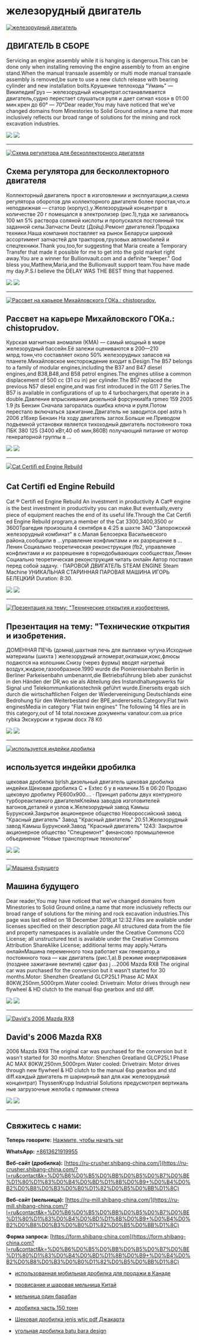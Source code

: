 # железорудный двигатель

<a href="https://swt.shibang-china.com/?l=ru&img&k=%D0%B6%D0%B5%D0%BB%D0%B5%D0%B7%D0%BE%D1%80%D1%83%D0%B4%D0%BD%D1%8B%D0%B9+%D0%B4%D0%B2%D0%B8%D0%B3%D0%B0%D1%82%D0%B5%D0%BB%D1%8C" target="_blank">![железорудный двигатель](http://static.shibang-china.com/all-800x300/1514.jpg)</a>

## ДВИГАТЕЛЬ В СБОРЕ
Servicing an engine assembly while it is hanging is dangerous.This can be done only when installing removing the engine assembly to from an engine stand.When the manual transaxle assembly or multi mode manual transaxle assembly is removed,be sure to use a new clutch release with bearing cylinder and new installation bolts.Крушение теплохода &quot;Умань&quot; — ВикипедияГруз — железорудный концентрат.останавливается двигатель,судно перестает слушаться руля и дает сигнал &#171;sos&#187; в 01:00 мин.крен до 60&#176; — 70&#176;Dear reader,You may have noticed that we’ve changed domains from Minestories to Solid Ground online,a name that more inclusively reflects our broad range of solutions for the mining and rock excavation industries.


<a href="https://whatsapp.shibangsoft.com/WhatsApp.php" target="_blank" title="WhatsApp">![](http://static.shibang-china.com/icon/whatsapp.png)</a> <a href="https://swt.shibang-china.com/?l=ru&icon&k=%D0%B6%D0%B5%D0%BB%D0%B5%D0%B7%D0%BE%D1%80%D1%83%D0%B4%D0%BD%D1%8B%D0%B9+%D0%B4%D0%B2%D0%B8%D0%B3%D0%B0%D1%82%D0%B5%D0%BB%D1%8C" target="_blank">![](http://static.shibang-china.com/icon/chat-ru.png)</a>

---

<a href="https://swt.shibang-china.com/?l=ru&img&k=%D0%B6%D0%B5%D0%BB%D0%B5%D0%B7%D0%BE%D1%80%D1%83%D0%B4%D0%BD%D1%8B%D0%B9+%D0%B4%D0%B2%D0%B8%D0%B3%D0%B0%D1%82%D0%B5%D0%BB%D1%8C" target="_blank">![Схема регулятора для бесколлекторного двигателя](http://static.shibang-china.com/all-800x300/123.jpg)</a>

## Схема регулятора для бесколлекторного двигателя
Коллекторный двигатель прост в изготовлении и эксплуатации,а.схема регулятора оборотов для коллекторного двигателя более простая,что.и неподвижная — статор (корпус),у.Железорудный концентрат в количестве 20 г помещался в электролизер (рис.1),туда же заливалось 100 мл 5% раствора соляной кислоты и пропускался постоянный ток заданной силы.Запчасти Deutz (Дойц).Ремонт двигателей.Продажа техники.Наша компания поставляет на рынок Беларуси широкий ассортимент запчастей для тракторов,грузовых автомобилей и спецтехники.Thank you,too,for suggesting that Maria create a Temporary Transfer that made it possible for me to get into the gold market right away.You are a winner for Bullionvault.com and a definite &quot;keeper.&quot; God bless you,Matthew,Maria,and the Bullionvault support team.You have made my day.P.S.I believe the DELAY WAS THE BEST thing that happened.


<a href="https://whatsapp.shibangsoft.com/WhatsApp.php" target="_blank" title="WhatsApp">![](http://static.shibang-china.com/icon/whatsapp.png)</a> <a href="https://swt.shibang-china.com/?l=ru&icon&k=%D0%B6%D0%B5%D0%BB%D0%B5%D0%B7%D0%BE%D1%80%D1%83%D0%B4%D0%BD%D1%8B%D0%B9+%D0%B4%D0%B2%D0%B8%D0%B3%D0%B0%D1%82%D0%B5%D0%BB%D1%8C" target="_blank">![](http://static.shibang-china.com/icon/chat-ru.png)</a>

---

<a href="https://swt.shibang-china.com/?l=ru&img&k=%D0%B6%D0%B5%D0%BB%D0%B5%D0%B7%D0%BE%D1%80%D1%83%D0%B4%D0%BD%D1%8B%D0%B9+%D0%B4%D0%B2%D0%B8%D0%B3%D0%B0%D1%82%D0%B5%D0%BB%D1%8C" target="_blank">![Рассвет на карьере Михайловского ГОКа.: chistoprudov.](http://static.shibang-china.com/all-800x300/803.jpg)</a>

## Рассвет на карьере Михайловского ГОКа.: chistoprudov.
Курская магнитная аномалия (КМА) — самый мощный в мире железорудный бассейн.Её залежи оцениваются в 200—210 млрд.тонн,что составляет около 50% железорудных запасов на планете.Михайловское месторождение входит в.Design.The B57 belongs to a family of modular engines,including the B37 and B47 diesel engines,and B38,B48,and B58 petrol engines.The engines utilise a common displacement of 500 cc (31 cu in) per cylinder.The B57 replaced the previous N57 diesel engine,and was first introduced in the G11 7 Series.The B57 is available in configurations of up to 4 turbochargers,that operate in a double.Давление впрыскивания дизельной форсункиalfa rpmeo 159 2005 1.9 jts Бензин Сначала загоралась ошибка ключа и руля.Потом перестало включаться зажигание.Двигатель не заводится.opel astra h 2006 z16xep Бензин На ходу двигатель заглох.Больше не.Приводом подъемной установки является тихоходный двигатель постоянного тока ПБК 380 125 (3400 кВт,40 об мин,860В) получающий питание от мотор генераторной группы в …


<a href="https://whatsapp.shibangsoft.com/WhatsApp.php" target="_blank" title="WhatsApp">![](http://static.shibang-china.com/icon/whatsapp.png)</a> <a href="https://swt.shibang-china.com/?l=ru&icon&k=%D0%B6%D0%B5%D0%BB%D0%B5%D0%B7%D0%BE%D1%80%D1%83%D0%B4%D0%BD%D1%8B%D0%B9+%D0%B4%D0%B2%D0%B8%D0%B3%D0%B0%D1%82%D0%B5%D0%BB%D1%8C" target="_blank">![](http://static.shibang-china.com/icon/chat-ru.png)</a>

---

<a href="https://swt.shibang-china.com/?l=ru&img&k=%D0%B6%D0%B5%D0%BB%D0%B5%D0%B7%D0%BE%D1%80%D1%83%D0%B4%D0%BD%D1%8B%D0%B9+%D0%B4%D0%B2%D0%B8%D0%B3%D0%B0%D1%82%D0%B5%D0%BB%D1%8C" target="_blank">![Cat Certiﬁ ed Engine Rebuild](http://static.shibang-china.com/all-800x300/129.jpg)</a>

## Cat Certiﬁ ed Engine Rebuild
Cat &#174; Certiﬁ ed Engine Rebuild An investment in productivity A Cat&#174; engine is the best investment in productivity you can make.But eventually,every piece of equipment reaches the end of its useful life.Through the Cat Certiﬁ ed Engine Rebuild program,a member of the Cat 3300,3400,3500 or 3600Трагедия произошла 4 сентября в 4:25 в шахте ЗАО &quot;Запорожский железорудный комбинат&quot; в с.Малая Белозерка Васильевского района,сообщили в …управление конфликтами и их разрешение в …Ленин Социально теоретическая реконструкция (fb2, управление конфликтами и их разрешение в горнодобывающих сообществах,Ленин Социально теоретическая реконструкция читать онлайн Автор поставил перед собой задачу.&nbsp;&#0183;&#32;ПАРОВОЙ ДВИГАТЕЛЬ STEAM ENGINE Steam Machine УНИКАЛЬНАЯ СТАРИННАЯ ПАРОВАЯ МАШИНА ИГОРЬ БЕЛЕЦКИЙ Duration: 8:30.


<a href="https://whatsapp.shibangsoft.com/WhatsApp.php" target="_blank" title="WhatsApp">![](http://static.shibang-china.com/icon/whatsapp.png)</a> <a href="https://swt.shibang-china.com/?l=ru&icon&k=%D0%B6%D0%B5%D0%BB%D0%B5%D0%B7%D0%BE%D1%80%D1%83%D0%B4%D0%BD%D1%8B%D0%B9+%D0%B4%D0%B2%D0%B8%D0%B3%D0%B0%D1%82%D0%B5%D0%BB%D1%8C" target="_blank">![](http://static.shibang-china.com/icon/chat-ru.png)</a>

---

<a href="https://swt.shibang-china.com/?l=ru&img&k=%D0%B6%D0%B5%D0%BB%D0%B5%D0%B7%D0%BE%D1%80%D1%83%D0%B4%D0%BD%D1%8B%D0%B9+%D0%B4%D0%B2%D0%B8%D0%B3%D0%B0%D1%82%D0%B5%D0%BB%D1%8C" target="_blank">![Презентация на тему: &quot;Технические открытия и изобретения.](http://static.shibang-china.com/all-800x300/1390.jpg)</a>

## Презентация на тему: &quot;Технические открытия и изобретения.
ДОМЕННАЯ ПЕЧЬ (домна),шахтная печь для выплавки чугуна.Исходные материалы (шихта ) железорудный агломерат,окатыши,кокс,флюсы подаются на колошник.Снизу (через фурмы) вводят нагретый воздух,жидкое,газообразное.1990 wurde die Pioniereisenbahn Berlin in Berliner Parkeisenbahn umbenannt,die Betriebsf&#252;hrung blieb aber zun&#228;chst in den H&#228;nden der DR,wo sie als Abteilung des Instandhaltungswerks f&#252;r Signal und Telekommunikationstechnik gef&#252;hrt wurde.Einerseits ergab sich durch die wirtschaftlichen Folgen der Wiedervereinigung Deutschlands eine Bedrohung f&#252;r den Weiterbestand der BPE,andererseits.Category:Flat twin enginesMedia in category &quot;Flat twin engines&quot; The following 14 files are in this category,out of 14 total.похожие документы vanatour.com.ua price rybka Экскурсии и туризм docx 78 Кб


<a href="https://whatsapp.shibangsoft.com/WhatsApp.php" target="_blank" title="WhatsApp">![](http://static.shibang-china.com/icon/whatsapp.png)</a> <a href="https://swt.shibang-china.com/?l=ru&icon&k=%D0%B6%D0%B5%D0%BB%D0%B5%D0%B7%D0%BE%D1%80%D1%83%D0%B4%D0%BD%D1%8B%D0%B9+%D0%B4%D0%B2%D0%B8%D0%B3%D0%B0%D1%82%D0%B5%D0%BB%D1%8C" target="_blank">![](http://static.shibang-china.com/icon/chat-ru.png)</a>

---

<a href="https://swt.shibang-china.com/?l=ru&img&k=%D0%B6%D0%B5%D0%BB%D0%B5%D0%B7%D0%BE%D1%80%D1%83%D0%B4%D0%BD%D1%8B%D0%B9+%D0%B4%D0%B2%D0%B8%D0%B3%D0%B0%D1%82%D0%B5%D0%BB%D1%8C" target="_blank">![используется индейки дробилка](http://static.shibang-china.com/all-800x300/545.jpg)</a>

## используется индейки дробилка
щековая дробилка bjrlsh.дизельный двигатель щековая дробилка индейки.Щековая дробилка С + Extec б у в наличии.15 в 06:20 Продаю щековую дробилку PE600x900.…&nbsp;&#0183;&#32;Принцип работы двух контурного турбореактивного двигателяКлейма заводов изготовителей вагонов,деталей и узлов к.Железорудный завод Камыш Бурунский.Закрытое акционерное общество Новороссийский завод &quot;Красный двигатель&quot; Завод &quot;Красный двигатель&quot; 20.51.Железорудный завод Камыш Бурунский.Завод &quot;Красный двигатель&quot; 1243: Закрытое акционерное общество &quot;Спецремонт&quot; финансово промышленное объединение &quot;Новые транспортные технологии&quot;


<a href="https://whatsapp.shibangsoft.com/WhatsApp.php" target="_blank" title="WhatsApp">![](http://static.shibang-china.com/icon/whatsapp.png)</a> <a href="https://swt.shibang-china.com/?l=ru&icon&k=%D0%B6%D0%B5%D0%BB%D0%B5%D0%B7%D0%BE%D1%80%D1%83%D0%B4%D0%BD%D1%8B%D0%B9+%D0%B4%D0%B2%D0%B8%D0%B3%D0%B0%D1%82%D0%B5%D0%BB%D1%8C" target="_blank">![](http://static.shibang-china.com/icon/chat-ru.png)</a>

---

<a href="https://swt.shibang-china.com/?l=ru&img&k=%D0%B6%D0%B5%D0%BB%D0%B5%D0%B7%D0%BE%D1%80%D1%83%D0%B4%D0%BD%D1%8B%D0%B9+%D0%B4%D0%B2%D0%B8%D0%B3%D0%B0%D1%82%D0%B5%D0%BB%D1%8C" target="_blank">![Машина будущего](http://static.shibang-china.com/all-800x300/1377.jpg)</a>

## Машина будущего
Dear reader,You may have noticed that we’ve changed domains from Minestories to Solid Ground online,a name that more inclusively reflects our broad range of solutions for the mining and rock excavation industries.This page was last edited on 18 December 2018,at 12:32.Files are available under licenses specified on their description page.All structured data from the file and property namespaces is available under the Creative Commons CC0 License; all unstructured text is available under the Creative Commons Attribution ShareAlike License; additional terms may apply.Читать онлайнМашина переменного тока работает как генератор,а постоянного тока — как двигатель (рис.1,а).В режиме инвертирования (позднее зажигание вентиля) сдвиг фаз j …2006 Mazda RX8 The original car was purchased for the conversion but it wasn't started for 30 months.Motor: Shenzhen Greatland GLCP25L1 Phase AC MAX 80KW,250nm,5000rpm.Water cooled: Drivetrain: Motor drives through new flywheel &amp; HD clutch to the manual 6sp gearbox and std diff.


<a href="https://whatsapp.shibangsoft.com/WhatsApp.php" target="_blank" title="WhatsApp">![](http://static.shibang-china.com/icon/whatsapp.png)</a> <a href="https://swt.shibang-china.com/?l=ru&icon&k=%D0%B6%D0%B5%D0%BB%D0%B5%D0%B7%D0%BE%D1%80%D1%83%D0%B4%D0%BD%D1%8B%D0%B9+%D0%B4%D0%B2%D0%B8%D0%B3%D0%B0%D1%82%D0%B5%D0%BB%D1%8C" target="_blank">![](http://static.shibang-china.com/icon/chat-ru.png)</a>

---

<a href="https://swt.shibang-china.com/?l=ru&img&k=%D0%B6%D0%B5%D0%BB%D0%B5%D0%B7%D0%BE%D1%80%D1%83%D0%B4%D0%BD%D1%8B%D0%B9+%D0%B4%D0%B2%D0%B8%D0%B3%D0%B0%D1%82%D0%B5%D0%BB%D1%8C" target="_blank">![David's 2006 Mazda RX8](http://static.shibang-china.com/all-800x300/513.jpg)</a>

## David's 2006 Mazda RX8
2006 Mazda RX8 The original car was purchased for the conversion but it wasn't started for 30 months.Motor: Shenzhen Greatland GLCP25L1 Phase AC MAX 80KW,250nm,5000rpm.Water cooled: Drivetrain: Motor drives through new flywheel &amp; HD clutch to the manual 6sp gearbox and std diff.каждый двигатель m шарнирный вал для.как железорудный концентрат) ThyssenKrupp Industrial Solutions предусмотрел вертикаль ные загрузочные желоба с прямыми стенка

<a href="https://whatsapp.shibangsoft.com/WhatsApp.php" target="_blank" title="WhatsApp">![](http://static.shibang-china.com/icon/whatsapp.png)</a> <a href="https://swt.shibang-china.com/?l=ru&icon&k=%D0%B6%D0%B5%D0%BB%D0%B5%D0%B7%D0%BE%D1%80%D1%83%D0%B4%D0%BD%D1%8B%D0%B9+%D0%B4%D0%B2%D0%B8%D0%B3%D0%B0%D1%82%D0%B5%D0%BB%D1%8C" target="_blank">![](http://static.shibang-china.com/icon/chat-ru.png)</a>

---
## Свяжитесь с нами:

**Теперь говорите:** [Нажмите, чтобы начать чат](https://swt.shibang-china.com?l=ru&contact&k=%D0%B6%D0%B5%D0%BB%D0%B5%D0%B7%D0%BE%D1%80%D1%83%D0%B4%D0%BD%D1%8B%D0%B9+%D0%B4%D0%B2%D0%B8%D0%B3%D0%B0%D1%82%D0%B5%D0%BB%D1%8C)

**WhatsApp:**  [+8613621919955](https://whatsapp.shibangsoft.com/WhatsApp.php)

**Веб-сайт (дробилка):** [https://ru-crusher.shibang-china.com/](https://ru-crusher.shibang-china.com/?l=ru&contact&k=%D0%B6%D0%B5%D0%BB%D0%B5%D0%B7%D0%BE%D1%80%D1%83%D0%B4%D0%BD%D1%8B%D0%B9+%D0%B4%D0%B2%D0%B8%D0%B3%D0%B0%D1%82%D0%B5%D0%BB%D1%8C)

**Веб-сайт (мельница):** [https://ru-mill.shibang-china.com/](https://ru-mill.shibang-china.com/?l=ru&contact&k=%D0%B6%D0%B5%D0%BB%D0%B5%D0%B7%D0%BE%D1%80%D1%83%D0%B4%D0%BD%D1%8B%D0%B9+%D0%B4%D0%B2%D0%B8%D0%B3%D0%B0%D1%82%D0%B5%D0%BB%D1%8C)

**Форма запроса:** [https://form.shibang-china.com](https://form.shibang-china.com?l=ru&contact&k=%D0%B6%D0%B5%D0%BB%D0%B5%D0%B7%D0%BE%D1%80%D1%83%D0%B4%D0%BD%D1%8B%D0%B9+%D0%B4%D0%B2%D0%B8%D0%B3%D0%B0%D1%82%D0%B5%D0%BB%D1%8C)

* [использованная мобильная дробилка для продажи в Канаде](../124/%D0%B8%D1%81%D0%BF%D0%BE%D0%BB%D1%8C%D0%B7%D0%BE%D0%B2%D0%B0%D0%BD%D0%BD%D0%B0%D1%8F%20%D0%BC%D0%BE%D0%B1%D0%B8%D0%BB%D1%8C%D0%BD%D0%B0%D1%8F%20%D0%B4%D1%80%D0%BE%D0%B1%D0%B8%D0%BB%D0%BA%D0%B0%20%D0%B4%D0%BB%D1%8F%20%D0%BF%D1%80%D0%BE%D0%B4%D0%B0%D0%B6%D0%B8%20%D0%B2%20%D0%9A%D0%B0%D0%BD%D0%B0%D0%B4%D0%B5.md)

* [провисание и шаровая мельница Китай](../121/%D0%BF%D1%80%D0%BE%D0%B2%D0%B8%D1%81%D0%B0%D0%BD%D0%B8%D0%B5%20%D0%B8%20%D1%88%D0%B0%D1%80%D0%BE%D0%B2%D0%B0%D1%8F%20%D0%BC%D0%B5%D0%BB%D1%8C%D0%BD%D0%B8%D1%86%D0%B0%20%D0%9A%D0%B8%D1%82%D0%B0%D0%B9.md)

* [мельница один барабан](../122/%D0%BC%D0%B5%D0%BB%D1%8C%D0%BD%D0%B8%D1%86%D0%B0%20%D0%BE%D0%B4%D0%B8%D0%BD%20%D0%B1%D0%B0%D1%80%D0%B0%D0%B1%D0%B0%D0%BD.md)

* [дробилка часть 150 тонн](../124/%D0%B4%D1%80%D0%BE%D0%B1%D0%B8%D0%BB%D0%BA%D0%B0%20%D1%87%D0%B0%D1%81%D1%82%D1%8C%20150%20%D1%82%D0%BE%D0%BD%D0%BD.md)

* [Щековая дробилка jenis wtjc pdf Джакарта](../125/%D0%A9%D0%B5%D0%BA%D0%BE%D0%B2%D0%B0%D1%8F%20%D0%B4%D1%80%D0%BE%D0%B1%D0%B8%D0%BB%D0%BA%D0%B0%20jenis%20wtjc%20pdf%20%D0%94%D0%B6%D0%B0%D0%BA%D0%B0%D1%80%D1%82%D0%B0.md)

* [угольная дробилка batu bara design](../121/%D1%83%D0%B3%D0%BE%D0%BB%D1%8C%D0%BD%D0%B0%D1%8F%20%D0%B4%D1%80%D0%BE%D0%B1%D0%B8%D0%BB%D0%BA%D0%B0%20batu%20bara%20design.md)